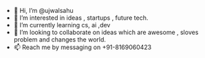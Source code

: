 - 👋 Hi, I’m @ujwalsahu
- 👀 I’m interested in ideas , startups , future tech.
- 🌱 I’m currently learning cs, ai ,dev
- 💞️ I’m looking to collaborate on ideas which are awesome , sloves problem and changes the world.
- 📫 Reach me by messaging on +91-8169060423

